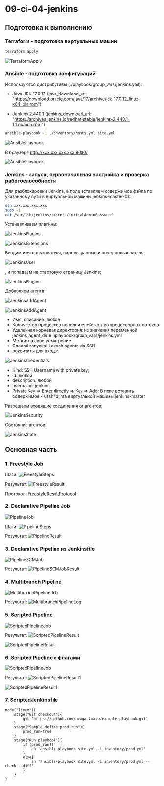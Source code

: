 # 09-ci-04-jenkins

## Подготовка к выполнению

### Terraform - подготовка виртуальных машин
``` sh
terraform apply
```
![TerraformApply](./pictures/0_Terraform_Apply.png)

### Ansible - подготовка конфигураций

Используются дистрибутивы (./playbook/group_vars/jenkins.yml):

- Java JDK 17.0.12 (java_download_url: "https://download.oracle.com/java/17/archive/jdk-17.0.12_linux-x64_bin.rpm")

- Jenkins 2.440.1 (jenkins_download_url: "https://archives.jenkins.io/redhat-stable/jenkins-2.440.1-1.1.noarch.rpm")
``` sh
ansible-playbook -i ./inventory/hosts.yml site.yml
```

![AnsiblePlaybook](./pictures/0_Ansible_Playbook.png)

В браузере http://xxx.xxx.xxx.xxx:8080/

![AnsiblePlaybook](./pictures/0_Jenkins_Start.png)

### Jenkins - запуск, первоначальная настройка и проверка работоспособности

Для разблокировки Jenkins, в поле вставляем содержимое файла по указанному пути в виртуальной машины jenkins-master-01:
```sh
ssh xxx.xxx.xxx.xxx
sudo -i
cat /var/lib/jenkins/secrets/initialAdminPassword
```

Устанавливаем плагины:

![JenkinsPlugins](./pictures/0_Jenkins_Install_Plugin.png)

![JenkinsExtensions](./pictures/0_Jenkins_Download_Extensions.png)

Вводим имя пользователя, пароль, данные и почту пользователя:

![JenkinsUser](./pictures/0_Jenkins_Create_User.png)

, и попадаем на стартовую страницу Jenkins:

![JenkinsPlugins](./pictures/0_Jenkins_Wellcome.png)

Добавляем агента:

![JenkinsAddAgent](./pictures/0_Jenkins_Agent_Add1.png)

![JenkinsAddAgent](./pictures/0_Jenkins_Agent_Add2.png)

 - Имя, описание: любое
 - Количество процессов исполнителей: кол-во процессорных потоков
 - Удаленная корневая директория: из значения переменной jenkins_agent_dir в ./playbook/group_vars/jenkins.yml
 - Метки: на свое усмотрение
 - Способ запуска: Launch agents via SSH
 - реквизиты для входа:

![JenkinsCredentials](./pictures/0_Jenkins_Agent_Credentials.png)

 - Kind: SSH Username with private key;
 - id: любой
 - description: любой
 - username: jenkins
 - Private Key => Enter directly => Key => Add: В поле вставить содержимое ~/.ssh/id_rsa виртуальной машины jenkins-master 

Разрешаем входящие соединения от агентов:

![JenkinsSecurity](./pictures/0_Jenkins_Agent_Security.png)

Состояние агентов:

![JenkinsState](./pictures/0_Jenkins_Agents_State.png)

## Основная часть

### 1. Freestyle Job

Шаги:
![FreestyleSteps](./pictures/1_Freestyle_Step.png)

Результат:
![FreestyleResult](./pictures/1_Freestyle_Result.png)

Протокол: [FreestyleResultProtocol](./add/1_Freestyle_Result_Prot.txt)

### 2. Declarative Pipeline Job

![PipelineJob](./pictures/2_Pipeline_Job.png)

Шаги:
![PipelineSteps](./pictures/2_Pipeline_Steps.png)

Результат:
![PipelineResult](./pictures/2_Pipeline_Result.png)

### 3. Declarative Pipeline из Jenkinsfile

![PipelineSCMJob](./pictures/3_Pipeline_SCM_Job.png)

Результат:
![PipelineSCMJobResult](./pictures/3_Pipeline_SCM_Job_Result.png)

### 4. Multibranch Pipeline

![MultibranchPipelineJob](./pictures/4_Multibranch_Pipeline_Job.png)

Результат:
![MultibranchPipelineLog](./pictures/4_Multibranch_Pipeline_Log.png)

### 5. Scripted Pipeline

![ScriptedPipelineJob](./pictures/5_Scripted_Pipeline_Job.png)

Результат:
![ScriptedPipelineResult](./pictures/5_Scripted_Pipeline_Result.png)

![ScriptedPipelineResult](./pictures/5_Scripted_Pipeline_Proto.png)

### 6. Scripted Pipeline с флагами

![ScriptedPipelineJob](./pictures/6_Scripted_Pipeline_Job.png)

Результат:
![ScriptedPipelineResult1](./pictures/6_Scripted_Pipeline_Result_False.png)

![ScriptedPipelineResult1](./pictures/6_Scripted_Pipeline_Result_True.png)

### 7. ScriptedJenkinsfile

``` jenkins
node("linux"){
    stage("Git checkout"){
        git 'https://github.com/aragastmatb/example-playbook.git'
    }
    stage("Sample define prod_run"){
        prod_run=true
    }
    stage("Run playbook"){
        if (prod_run){
            sh 'ansible-playbook site.yml -i inventory/prod.yml'
        }
        else{
            sh 'ansible-playbook site.yml -i inventory/prod.yml --check --diff'
        }
    }
}
```

